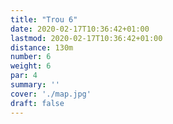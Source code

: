 ```yaml
---
title: "Trou 6"
date: 2020-02-17T10:36:42+01:00
lastmod: 2020-02-17T10:36:42+01:00
distance: 130m
number: 6
weight: 6
par: 4
summary: ''
cover: './map.jpg'
draft: false
---
```



